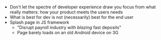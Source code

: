 - Don't let the spectre of developer experience draw you focus from what really matters: how your product meets the users needs
- What is best for dev is not (necessarily) best for the end user
- Splash page in JS framework
  - "Disrupt payroll industry with _blazing_ fast deposits"
  - Page barely loads on an old Android device on 3G